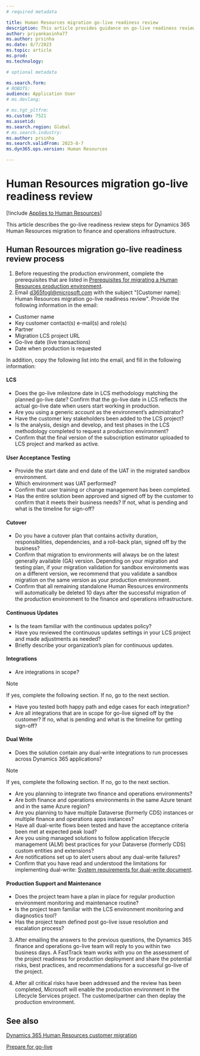 ```yaml
---
# required metadata

title: Human Resources migration go-live readiness review
description: This article provides guidance on go-live readiness review for Dynamics 365 Human Resources migration to finance and operations infrastructure.
author: priyankasinha77
ms.author: prsinha
ms.date: 8/7/2023
ms.topic: article
ms.prod: 
ms.technology: 

# optional metadata

ms.search.form: 
# ROBOTS: 
audience: Application User
# ms.devlang: 

# ms.tgt_pltfrm: 
ms.custom: 7521
ms.assetid: 
ms.search.region: Global
# ms.search.industry: 
ms.author: prsinha
ms.search.validFrom: 2023-8-7
ms.dyn365.ops.version: Human Resources

---
```


# Human Resources migration go-live readiness review

[!include [Applies to Human Resources](../includes/applies-to-hr.md)]

This article describes the go-live readiness review steps for Dynamics 365 Human Resources migration to finance and operations infrastructure.

## Human Resources migration go-live readiness review process

1. Before requesting the production environment, complete the prerequisites that are listed in [Prerequisites for migrating a Human Resources production environment](hr-cust-migration.md#prerequisites).
2. Email d365fogl@microsoft.com with the subject "[Customer name]: Human Resources migration go-live readiness review".
Provide the following information in the email:
 - Customer name
 - Key customer contact(s) e-mail(s) and role(s)
 - Partner
 - Migration LCS project URL
 - Go-live date (live transactions)
 - Date when production is requested 

In addition, copy the following list into the email, and fill in the following information:

#### LCS
- Does the go-live milestone date in LCS methodology matching the planned go-live date? Confirm that the go-live date in LCS reflects the actual go-live date when users start working in production.
- Are you using a generic account as the environment’s administrator?
- Have the customer key stakeholders been added to the LCS project?
- Is the analysis, design and develop, and test phases in the LCS methodology completed to request a production environment?
- Confirm that the final version of the subscription estimator uploaded to LCS project and marked as active.

#### User Acceptance Testing
- Provide the start date and end date of the UAT in the migrated sandbox environment.
- Which environment was UAT performed? 
- Confirm that user training or change management has been completed.
- Has the entire solution been approved and signed off by the customer to confirm that it meets their business needs? If not, what is pending and what is the timeline for sign-off?

#### Cutover
- Do you have a cutover plan that contains activity duration, responsibilities, dependencies, and a roll-back plan, signed off by the business?
- Confirm that migration to environments will always be on the latest generally available (GA) version. Depending on your migration and testing plan, if your migration validation for sandbox environments was on a different version, we recommend that you validate a sandbox migration on the same version as your production environment.
- Confirm that all remaining standalone Human Resources environments will automatically be deleted 10 days after the successful migration of the production environment to the finance and operations infrastructure. 

#### Continuous Updates
- Is the team familiar with the continuous updates policy?
- Have you reviewed the continuous updates settings in your LCS project and made adjustments as needed?
- Briefly describe your organization’s plan for continuous updates.

#### Integrations
- Are integrations in scope?

> [!NOTE]
> If yes, complete the following section. If no, go to the next section.

- Have you tested both happy path and edge cases for each integration?
- Are all integrations that are in scope for go-live signed off by the customer? If no, what is pending and what is the timeline for getting sign-off?

#### Dual Write
- Does the solution contain any dual-write integrations to run processes across Dynamics 365 applications?

> [!NOTE]
> If yes, complete the following section. If no, go to the next section.

- Are you planning to integrate two finance and operations environments?
- Are both finance and operations environments in the same Azure tenant and in the same Azure region?
- Are you planning to have multiple Dataverse (formerly CDS) instances or multiple finance and operations apps instances?
- Have all dual-write flows been tested and have the acceptance criteria been met at expected peak load?
- Are you using managed solutions to follow application lifecycle management (ALM) best practices for your Dataverse (formerly CDS) custom entities and extensions?
- Are notifications set up to alert users about any dual-write failures?
- Confirm that you have read and understood the limitations for implementing dual-write: [System requirements for dual-write document](../fin-ops-core/dev-itpro/data-entities/dual-write/dual-write-system-req.md).
  
 #### Production Support and Maintenance 
- Does the project team have a plan in place for regular production environment monitoring and maintenance routine?
- Is the project team familiar with the LCS environment monitoring and diagnostics tool?
- Has the project team defined post go-live issue resolution and escalation process?

3. After emailing the answers to the previous questions, the Dynamics 365 finance and operations go-live team will reply to you within two business days. A FastTrack team works with you on the assessment of the project readiness for production deployment and share the potential risks, best practices, and recommendations for a successful go-live of the project.
   
4. After all critical risks have been addressed and the review has been completed, Microsoft will enable the production environment in the Lifecycle Services project. The customer/partner can then deplay the production environment.

## See also

[Dynamics 365 Human Resources customer migration](./hr-cust-migration)

[Prepare for go-live](../fin-ops-core/fin-ops/imp-lifecycle/prepare-go-live.md)
